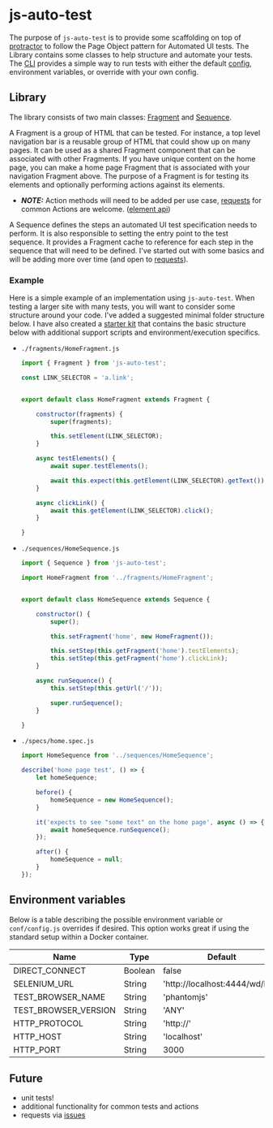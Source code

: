# js-auto-test
The purpose of `js-auto-test` is to provide some scaffolding on top of [protractor](http://www.protractortest.org/) to follow the Page Object pattern for Automated UI tests. The Library contains some classes to help structure and automate your tests. The [CLI](https://www.npmjs.com/package/js-auto-test-cli) provides a simple way to run tests with either the default [config](./conf/config.js), environment variables, or override with your own config.

## Library
The library consists of two main classes: [Fragment](./src/js/Fragment.js) and [Sequence](./src/js/Sequence.js).

A Fragment is a group of HTML that can be tested. For instance, a top level navigation bar is a reusable group of HTML that could show up on many pages. It can be used as a shared Fragment component that can be associated with other Fragments. If you have unique content on the home page, you can make a home page Fragment that is associated with your navigation Fragment above. The purpose of a Fragment is for testing its elements and optionally performing actions against its elements.
- ***NOTE:*** Action methods will need to be added per use case, [requests](https://github.com/aeilers/js-auto-test/issues) for common Actions are welcome. ([element api](http://www.protractortest.org/#/api?view=ElementFinder))

A Sequence defines the steps an automated UI test specification needs to perform. It is also responsible to setting the entry point to the test sequence. It provides a Fragment cache to reference for each step in the sequence that will need to be defined. I've started out with some basics and will be adding more over time (and open to [requests](https://github.com/aeilers/js-auto-test/issues)).

### Example
Here is a simple example of an implementation using `js-auto-test`. When testing a larger site with many tests, you will want to consider some structure around your code. I've added a suggested minimal folder structure below. I have also created a [starter kit](https://github.com/aeilers/docker-auto-test-starter) that contains the basic structure below with additional support scripts and environment/execution specifics.
- `./fragments/HomeFragment.js`
  ```javascript
  import { Fragment } from 'js-auto-test';

  const LINK_SELECTOR = 'a.link';


  export default class HomeFragment extends Fragment {

      constructor(fragments) {
          super(fragments);

          this.setElement(LINK_SELECTOR);
      }

      async testElements() {
          await super.testElements();

          await this.expect(this.getElement(LINK_SELECTOR).getText()).to.eventually.equal('some text');
      }

      async clickLink() {
          await this.getElement(LINK_SELECTOR).click();
      }

  }
  ```

- `./sequences/HomeSequence.js`
  ```javascript
  import { Sequence } from 'js-auto-test';

  import HomeFragment from '../fragments/HomeFragment';


  export default class HomeSequence extends Sequence {

      constructor() {
          super();

          this.setFragment('home', new HomeFragment());

          this.setStep(this.getFragment('home').testElements);
          this.setStep(this.getFragment('home').clickLink);
      }

      async runSequence() {
          this.setStep(this.getUrl('/'));

          super.runSequence();
      }

  }
  ```

- `./specs/home.spec.js`
  ```javascript
  import HomeSequence from '../sequences/HomeSequence';

  describe('home page test', () => {
      let homeSequence;

      before() {
          homeSequence = new HomeSequence();
      }

      it('expects to see "some text" on the home page', async () => {
          await homeSequence.runSequence();
      });

      after() {
          homeSequence = null;
      }
  });
  ```

## Environment variables
Below is a table describing the possible environment variable or `conf/config.js` overrides if desired. This option works great if using the standard setup within a Docker container.

Name                    | Type    | Default
----------------------- | ------- | --------------------------------
DIRECT_CONNECT          | Boolean | false
SELENIUM_URL            | String  | 'http://localhost:4444/wd/hub'
TEST_BROWSER_NAME       | String  | 'phantomjs'
TEST_BROWSER_VERSION    | String  | 'ANY'
HTTP_PROTOCOL           | String  | 'http://'
HTTP_HOST               | String  | 'localhost'
HTTP_PORT               | String  | 3000

## Future
- unit tests!
- additional functionality for common tests and actions
- requests via [issues](https://github.com/aeilers/js-auto-test/issues)
